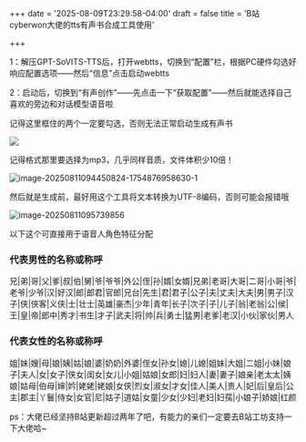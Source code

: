 +++
date = '2025-08-09T23:29:58-04:00'
draft = false
title = 'B站cyberwon大佬的tts有声书合成工具使用'

+++

1：解压GPT-SoVITS-TTS后，打开webtts，切换到“配置”栏，根据PC硬件勾选好响应配置选项——然后“信息”点击启动webtts

2：启动后，切换到“有声创作”——先点击一下“获取配置”——然后就能选择自己喜欢的旁边和对话模型语音啦

记得这里框住的两个一定要勾选，否则无法正常启动生成有声书

![](/blog/微信截图_20250810113105.png)



记得格式那里要选择为mp3，几乎同样音质，文件体积少10倍！

![image-20250811094450824-1754876958630-1](/blog/image-20250811094450824-1754876958630-1.png)



然后就是生成前，最好用这个工具将文本转换为UTF-8编码，否则可能会报错哦

![image-20250811095739856](/blog/image-20250811095739856.png)

以下这个可直接用于语音人角色特征分配

### 代表男性的名称或称呼

兄|弟|哥|父|爹|叔|伯|舅|爷|爷爷|外公|侄|孙|婿|女婿|兄弟|老哥|大哥|二哥|小哥|爷|老爷|少爷|汉|好汉|郎|郎君|官郎|兄台|先生|君|君子|公子|夫|丈夫|大夫|男|男子|汉子|侠|侠客|义侠|士|壮士|英雄|豪杰|少年|青年|长子|次子|子|儿子|翁|老翁|公|侯|王|皇|帝|郎中|秀才|书生|才子|武夫|将|帅|兵|勇士|猛男|老爹|老汉|小伙|家伙|男人

### 代表女性的名称或称呼

姐|妹|嫂|母|娘|姨|姑|娘|婆|奶奶|外婆|侄女|孙女|媳|儿媳|姐妹|大姐|二姐|小妹|娘子|夫人|女|女子|侠女|闺女|女儿|小姐|姑娘|女郎|妇|妇人|妻|妻子|娘亲|老太太|姨娘|姑母|伯母|婶|妗|姥姥|姥娘|女侠|烈女|淑女|才女|佳人|美人|贵人|妃|后|皇后|公主|郡主|丫鬟|侍女|女官|尼|姑子|道姑|女童|少女|少妇|老妇|妇孺|小娘子|娇娘|红颜



ps：大佬已经坚持B站更新超过两年了吧，有能力的亲们一定要去B站工坊支持一下大佬哈~
